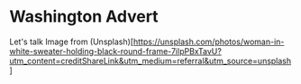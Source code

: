 # Washington Advert

Let's talk Image from (Unsplash)[https://unsplash.com/photos/woman-in-white-sweater-holding-black-round-frame-7ilpPBxTavU?utm_content=creditShareLink&utm_medium=referral&utm_source=unsplash]
